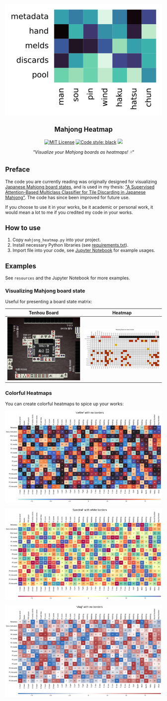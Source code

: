 <p align="center">
    <img src="./resources/logo.svg">
</p>


<h2 align="center">Mahjong Heatmap</h2>

<p align="center">
<a href="./LICENSE"><img alt="MIT License" src="https://img.shields.io/badge/License-MIT-blue.svg"></a>
<a href="https://github.com/psf/black"><img alt="Code style: black" src="https://img.shields.io/badge/code%20style-black-000000.svg"></a>
<a href="https://en.wikipedia.org/wiki/Cat"><img src="https://img.shields.io/badge/Animal-🐱-orange.svg"></a>
</p>

<p align="center">
<i>"Visualize your Mahjong boards as heatmaps! 🀄"</i>
</p>



## Preface

The code you are currently reading was originally designed for visualizing [Japanese Mahjong board states](https://www.kaggle.com/datasets/trongdt/japanese-mahjong-board-states), and is used in my thesis: ["A Supervised Attention-Based Multiclass Classifier for Tile Discarding in Japanese Mahjong"](https://hdl.handle.net/11250/2823898). The code has since been improved for future use. 

If you choose to use it in your works, be it academic or personal work, it would mean a lot to me if you credited my code in your works.

## How to use

1. Copy `mahjong_heatmap.py` into your project.
2. Install necessary Python libraries (see [requirements.txt](./requirements.txt)).
3. Import file into your code, see [Jupyter Notebook](./generate_mahjong_heatmap.ipynb) for example usages.


## Examples

See `resources` and the Jupyter Notebook for more examples.

### Visualizing Mahjong board state

Useful for presenting a board state matrix:

Tenhou Board             |  Heatmap
:-------------------------:|:-------------------------:
![](./resources/tenhou_example.png)  |  ![](./resources/kaggle_example_black.png)


### Colorful Heatmaps

You can create colorful heatmaps to spice up your works:

<p align="center">
    <img src="./resources/icefire_no_border.png">
</p>

<p align="center">
    <img src="./resources/Spectral_white_border.png">
</p>

<p align="center">
    <img src="./resources/vlag_no_border.png">
</p>